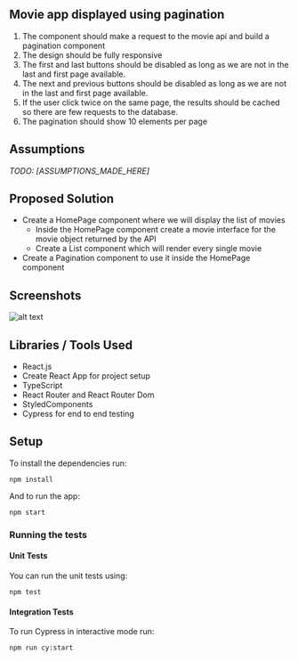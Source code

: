 ## Movie app displayed using pagination
1. The component should make a request to the movie api and build a pagination component
2. The design should be fully responsive
3. The first and last buttons should be disabled as long as we are not in the last and first page available.
4. The next and previous buttons should be disabled as long as we are not in the last and first page available.
5. If the user click twice on the same page, the results should be cached so there are few requests to the database.
6. The pagination should show 10 elements per page

## Assumptions

*TODO: [ASSUMPTIONS_MADE_HERE]*

## Proposed Solution

- Create a HomePage component where we will display the list of movies
  - Inside the HomePage component create a movie interface for the movie object returned by the API
  - Create a List component which will render every single movie 
- Create a Pagination component to use it inside the HomePage component

## Screenshots
![alt text](https://github.com/CodeWithDragos/frontend-interview-pagination-AlexZahar/blob/master/pagination_task/example.png?raw=true)

## Libraries / Tools Used

- React.js
- Create React App for project setup
- TypeScript
- React Router and React Router Dom
- StyledComponents
- Cypress for end to end testing
  

## Setup

To install the dependencies run:

`npm install`

And to run the app:

`npm start`


### Running the tests

#### Unit Tests

You can run the unit tests using:

`npm test`

#### Integration Tests

To run Cypress in interactive mode run:

`npm run cy:start`





